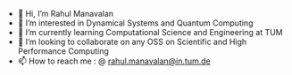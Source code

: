 - 👋 Hi, I’m Rahul Manavalan 
- 👀 I’m interested in Dynamical Systems and Quantum Computing 
- 🌱 I’m currently learning  Computational Science and Engineering at TUM 
- 💞️ I’m looking to collaborate on any OSS on Scientific and High Performance Computing
- 📫 How to reach me : @ rahul.manavalan@in.tum.de 

<!---
dynamic-queries/dynamic-queries is a ✨ special ✨ repository because its `README.md` (this file) appears on your GitHub profile.
You can click the Preview link to take a look at your changes.
--->
